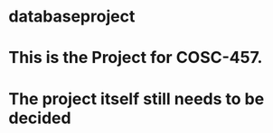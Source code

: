 # databaseproject
# This is the Project for COSC-457.
# The project itself still needs to be decided

